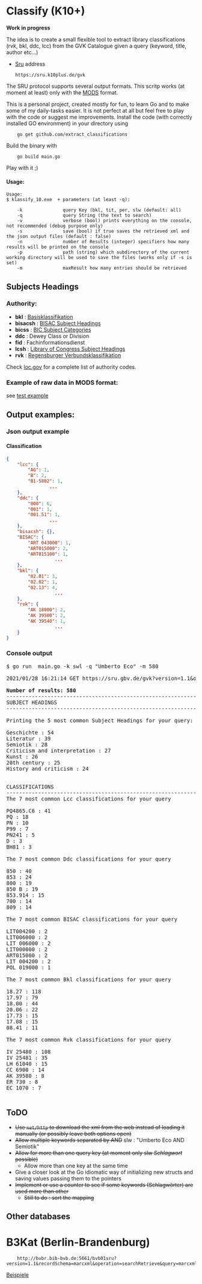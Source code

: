 # Classify (K10+)

**Work in progress**


The idea is to create a small flexible tool to extract library classifications (rvk, bkl, ddc, lcc) from the GVK Catalogue given a query (keyword, title, author etc...)

+ [Sru](https://wiki.k10plus.de/display/K10PLUS/SRU) address

      https://sru.k10plus.de/gvk


The SRU protocol supports several output formats. This scritp works (at moment at least) only with the [MODS](https://en.wikipedia.org/wiki/Metadata_Object_Description_Schema) format.

This is a personal project, created mostly for fun, to learn Go and to make some of my daily-tasks easier. It is not perfect at all
but feel free to play with the code or suggest me improvements. Install the code (with correctly installed GO environment) in your directory using

        go get github.com/extract_classifications

Build the binary with

        go build main.go

Play with it ;) 

#### Usage:

```
Usage:
$ klassify_10.exe  + parameters (at least -q):

    -k               query Key (bkl, tit, per, slw (default: all)
    -q               query String (the text to search)
    -v               verbose (bool) prints everything on the console, not recommended (debug purpose only)
    -s               save (bool) if true saves the retrieved xml and the json output files (default : false)
    -n               number of Results (integer) specifiers how many results will be printed on the console
    -p               path (string) which subdirectory of the current working directory will be used to save the files (works only if -s is set)             
    -m               maxResult how many entries should be retrieved

```

## Subjects Headings

### Authority:

+ **bkl** : [Basisklassifikation](https://www.gbv.de/bibliotheken/verbundbibliotheken/02Verbund/01Erschliessung/02Richtlinien/05Basisklassifikation/index)
+ **bisacsh** : [BISAC Subject Headings](https://bisg.org/page/bisacedition)
+ **bicss** : [BIC Subject Categories](https://bic.org.uk/files/pdfs/101201%20bic2.1%20complete%20rev.pdf)
+ **ddc** : Dewey Class or Division
+ **fid** : Fachinformationsdienst
+ **lcsh** : [Library of Congress Subject Headings](https://id.loc.gov/vocabulary/subjectSchemes/bisacsh.html)
+ **rvk** : [Regensburger Verbundsklassifikation](https://rvk.uni-regensburg.de/regensburger-verbundklassifikation-online)

Check [loc.gov](https://www.loc.gov/standards/sourcelist/subject.html) for a complete list of authority codes.


### Example of raw data in MODS format:

see [test example](https://github.com/amasotti/k10_classify/blob/main/testXML.xml)


## Output examples:

### Json output example

#### Classification

```json
{
	"lcc": {
		"AG": 1,
		"B": 2,
		"B1-5802": 1,
                ...
	},
	"ddc": {
		"000": 6,
		"001": 1,
		"001.51": 1,
                ...
	},
	"bisacsh": {},
	"BISAC": {
		"ART 043000": 1,
		"ART015000": 2,
		"ART015100": 1,
		          ...
	},
	"bkl": {
		"02.01": 3,
		"02.02": 1,
		"02.13": 4,
		          ...
	},
	"rvk": {
		"AK 18000": 2,
		"AK 39500": 2,
		"AK 39540": 1,
                  ...
	}
}

```




### Console output

<pre>
$ go run  main.go -k swl -q "Umberto Eco" -m 580

2021/01/28 16:21:14 GET https://sru.gbv.de/gvk?version=1.1&operation=searchRetrieve&query=pica.all=Umberto%20Eco&recordSchema=mods&maximumRecords=580

<strong>Number of results: 580</strong>
------------------------------------------------------------------
SUBJECT HEADINGS
------------------------------------------------------------------

Printing the 5 most common Subject Headings for your query:

Geschichte : 54
Literatur : 39
Semiotik : 28
Criticism and interpretation : 27
Kunst : 26
20th century : 25
History and criticism : 24


CLASSIFICATIONS
------------------------------------------------------------------
The 7 most common Lcc classifications for your query

PQ4865.C6 : 41
PQ : 18
PN : 10
P99 : 7
PN241 : 5
D : 3
BH81 : 3

The 7 most common Ddc classifications for your query

850 : 40
853 : 24
800 : 19
850 B : 19
853.914 : 15
700 : 14
809 : 14

The 7 most common BISAC classifications for your query

LIT004200 : 2
LIT006000 : 2
LIT 006000 : 2
LIT000000 : 2
ART015000 : 2
LIT 004200 : 2
POL 019000 : 1

The 7 most common Bkl classifications for your query

18.27 : 118
17.97 : 79
18.00 : 44
20.06 : 22
17.73 : 15
17.08 : 15
08.41 : 11

The 7 most common Rvk classifications for your query

IV 25480 : 108
IV 25481 : 35
LH 61040 : 15
CC 6900 : 14
AK 39580 : 8
ER 730 : 8
EC 1070 : 7

</pre>


## ToDO

+ <del>Use ```net/http``` to download the xml from the web instead of loading it manually (or possibly leave both options open)</del>
+ <del>Allow multiple keywords separated by AND</del>
      slw : "Umberto Eco AND Semiotik"
+ <del>Allow for more than one query key (at moment only slw *Schlagwort* possible)</del>
    + Allow more than one key at the same time
+ Give a closer look at the Go idiomatic way of initializing new structs and saving values passing them to the pointers
+ <del>Implement or use a counter to see if some keywords (Schlagwörter) are used more than other</del>
  + <del>Still to do : sort the mapping</del> 

## Other databases

# B3Kat (Berlin-Brandenburg)

		http://bvbr.bib-bvb.de:5661/bvb01sru?version=1.1&recordSchema=marcxml&operation=searchRetrieve&query=marcxml.subject=Umberto%20Eco&maximumRecords=20

[Beispiele](https://www.bib-bvb.de/documents/10792/7b1d3097-4895-4e94-a016-516ac765e15f)


